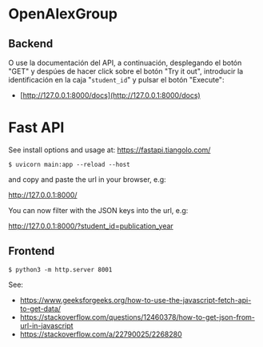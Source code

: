 # OpenAlexGroup
## Backend
O use la documentación del API, a continuación, desplegando el botón "GET" y despúes de hacer click sobre el botón "Try it out", introducir la identificación en la caja "`student_id`" y pulsar el botón "Execute":
* [http://127.0.0.1:8000/docs](http://127.0.0.1:8000/docs)

# Fast API
See install options and usage at: https://fastapi.tiangolo.com/
```
$ uvicorn main:app --reload --host
```
and copy and paste the url in your browser, e.g:

http://127.0.0.1:8000/

You can now filter with the JSON keys into the url, e.g:

http://127.0.0.1:8000/?student_id=publication_year
## Frontend
```
$ python3 -m http.server 8001
```

See:
* https://www.geeksforgeeks.org/how-to-use-the-javascript-fetch-api-to-get-data/
* https://stackoverflow.com/questions/12460378/how-to-get-json-from-url-in-javascript
* https://stackoverflow.com/a/22790025/2268280
